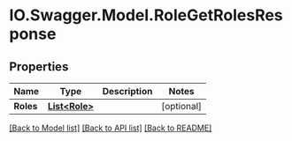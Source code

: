 # IO.Swagger.Model.RoleGetRolesResponse
## Properties

Name | Type | Description | Notes
------------ | ------------- | ------------- | -------------
**Roles** | [**List&lt;Role&gt;**](Role.md) |  | [optional] 

[[Back to Model list]](../README.md#documentation-for-models) [[Back to API list]](../README.md#documentation-for-api-endpoints) [[Back to README]](../README.md)


